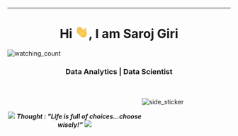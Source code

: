 <hr>
<h1 align="center">Hi <img src="https://raw.githubusercontent.com/ABSphreak/ABSphreak/master/gifs/Hi.gif" width="30px">, I am Saroj Giri </h1>
<img align="left" src="https://komarev.com/ghpvc/?username=SarojGiri10&amp;color=brightgreen" alt="watching_count" >
<br>
<h3 align="center">Data Analytics | Data Scientist </h3>
<br><br>
<img align="right" width="200px" height="200px" alt="side_sticker" src="https://media.giphy.com/media/TEnXkcsHrP4YedChhA/giphy.gif">

<p align="center">
  <br>
  <img src="https://media.giphy.com/media/gH3LO09IOiZIqePwv9/giphy.gif" width="50"> <b><i align="center">Thought : "Life is full of choices…choose wisely!”</i></b> <img src="https://media.giphy.com/media/qjqUcgIyRjsl2/giphy.gif" width="50">
</p>
